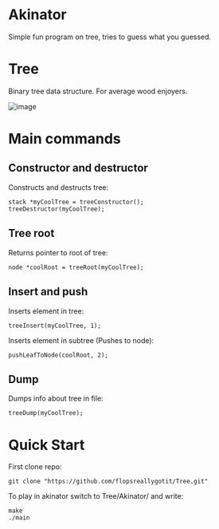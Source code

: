 # Akinator
Simple fun program on tree, tries to guess what you guessed.

# Tree
Binary tree data structure.
For average wood enjoyers.

![image](https://user-images.githubusercontent.com/89828695/200059067-19c18d16-3e0b-4587-a66a-29a9ee777e42.png)

# Main commands

## Constructor and destructor
Constructs and destructs tree:
```
stack *myCoolTree = treeConstructor();
treeDestructor(myCoolTree);
```

## Tree root
Returns pointer to root of tree:
```
node *coolRoot = treeRoot(myCoolTree);
```

## Insert and push
Inserts element in tree:
```
treeInsert(myCoolTree, 1);
```
Inserts element in subtree (Pushes to node):
```
pushLeafToNode(coolRoot, 2);
```

## Dump
Dumps info about tree in file:
```
treeDump(myCoolTree);
```

# Quick Start
First clone repo:
```
git clone "https://github.com/flopsreallygotit/Tree.git"
```

To play in akinator switch to Tree/Akinator/ and write:
```
make
./main
```
